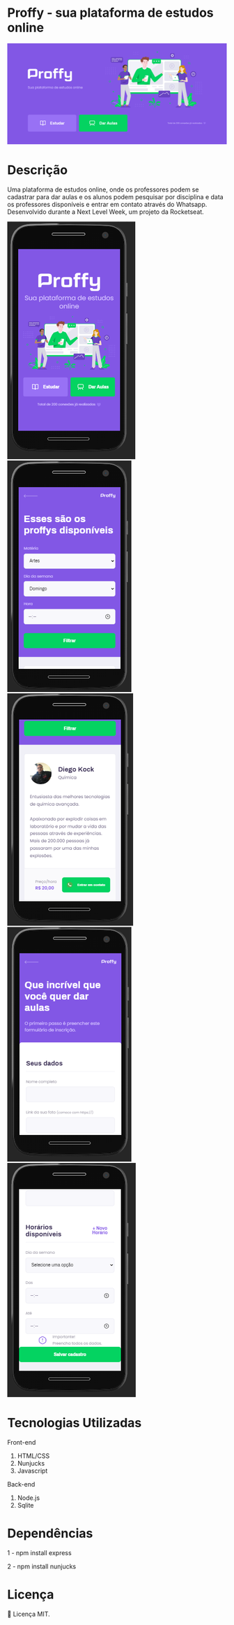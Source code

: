 # Proffy - sua plataforma de estudos online

 ![](images/web1.png)

# Descrição

Uma plataforma de estudos online, onde os professores podem se cadastrar para dar aulas e os alunos podem pesquisar por disciplina e data os professores disponíveis e entrar em contato através do Whatsapp.
Desenvolvido durante a Next Level Week, um projeto da Rocketseat.

![](images/mobile1.png)
![](images/mobile2.png)
![](images/mobile3.png)
![](images/mobile4.png)
![](images/mobile5.png)

# Tecnologias Utilizadas

Front-end

1. HTML/CSS
2. Nunjucks
3. Javascript

Back-end

1. Node.js
2. Sqlite

# Dependências

1 - npm install express

2 - npm install nunjucks


# Licença

:book: Licença MIT.